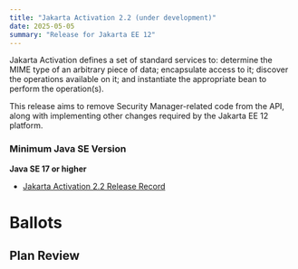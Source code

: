```yaml
---
title: "Jakarta Activation 2.2 (under development)"
date: 2025-05-05
summary: "Release for Jakarta EE 12"
---
```


Jakarta Activation defines a set of standard services to: determine the
MIME type of an arbitrary piece of data; encapsulate access to it;
discover the operations available on it; and instantiate the
appropriate bean to perform the operation(s).

This release aims to remove Security Manager-related code from the API, along with implementing other changes required by
the Jakarta EE 12 platform.

### Minimum Java SE Version
<!-- Specify the minimum required Java SE version for this specification -->
**Java SE 17 or higher**

* [Jakarta Activation 2.2 Release Record](https://projects.eclipse.org/projects/ee4j.jaf/releases/2.2)


# Ballots

## Plan Review
<!--
The Specification Committee Ballot concluded successfully on 2025-xx-xx with the following results.
| Representative                     | Representative for: |  Vote  |
|------------------------------------|---------------------|--------|
| Kenji Kazumura                     | Fujitsu             |      |
| Dan Bandera, Kevin Sutter          | IBM                 |      |
| Ed Bratt, Dmitry Kornilov          | Oracle              |      |
| Andrew Pielage, Matt Gill          | Payara              |      |
| Scott Stark, Mark Little           | Red Hat             |      |
| David Blevins, Jean-Louis Monteiro | Tomitribe           |      |
| Ivar Grimstad                      | EE4J PMC            |      |
| Marcelo Ancelmo, Martijn Verburg   | Participant Members |      |
| Werner Keil                        | Committer Members   |      |
| Scott (Congquan) Wang              | Enterprise Members  |      |
|                                    | **Total**           | **** |
The ballot was run in the [jakarta.ee-spec mailing list]()
-->
